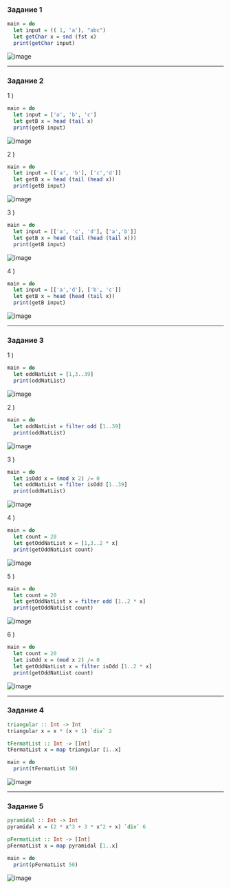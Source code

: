 ### Задание 1  
```haskell
main = do
  let input = (( 1, 'a'), "abc")
  let getChar x = snd (fst x)
  print(getChar input)
```
![image](https://github.com/myashaa/flp/assets/79213041/ab1eea53-7a43-4152-81fa-217dccd6e96e)

---  
### Задание 2
1 )  
```haskell
main = do
  let input = ['a', 'b', 'c']
  let getB x = head (tail x)
  print(getB input)
```
![image](https://github.com/myashaa/flp/assets/79213041/a36e1876-8d2c-49f3-b466-d16f6b4f3c83)

2 )  
```haskell
main = do
  let input = [['a', 'b'], ['c','d']]
  let getB x = head (tail (head x))
  print(getB input)
```
![image](https://github.com/myashaa/flp/assets/79213041/9d90ad84-21a4-4fad-b697-f006628152b9)

3 )  
```haskell
main = do
  let input = [['a', 'c', 'd'], ['a','b']]
  let getB x = head (tail (head (tail x)))
  print(getB input)
```
![image](https://github.com/myashaa/flp/assets/79213041/d2adb00f-ae8b-47bb-bb22-2a43f58368ca)

4 )  
```haskell
main = do
  let input = [['a','d'], ['b', 'c']]
  let getB x = head (head (tail x))
  print(getB input)
```
![image](https://github.com/myashaa/flp/assets/79213041/ce6d4c47-68af-4e8d-aadc-dd932809b9fe)

--- 
### Задание 3
1 )  
```haskell
main = do
  let oddNatList = [1,3..39]
  print(oddNatList)
```
![image](https://github.com/myashaa/flp/assets/79213041/476b86d4-3c39-4a65-a0e3-adf94dc15969)

2 )  
```haskell
main = do
  let oddNatList = filter odd [1..39]
  print(oddNatList)
```
![image](https://github.com/myashaa/flp/assets/79213041/fb66f98d-644b-4a8a-b299-915934c9cf04)

3 )  
```haskell
main = do
  let isOdd x = (mod x 2) /= 0
  let oddNatList = filter isOdd [1..39]
  print(oddNatList)
```
![image](https://github.com/myashaa/flp/assets/79213041/a5a7190c-a293-4544-8226-978774054929)

4 )  
```haskell
main = do
  let count = 20
  let getOddNatList x = [1,3..2 * x]
  print(getOddNatList count)
```
![image](https://github.com/myashaa/flp/assets/79213041/dd8ecbd1-5e6b-4d77-a402-f3e99e3483b5)

5 )  
```haskell
main = do
  let count = 20
  let getOddNatList x = filter odd [1..2 * x]
  print(getOddNatList count)
```
![image](https://github.com/myashaa/flp/assets/79213041/8d6058f1-9baf-450f-a88c-c3ebfdc25bb5)

6 )  
```haskell
main = do
  let count = 20
  let isOdd x = (mod x 2) /= 0
  let getOddNatList x = filter isOdd [1..2 * x]
  print(getOddNatList count)
```
![image](https://github.com/myashaa/flp/assets/79213041/09ef94a5-d443-4b9a-8098-e0dde70c35b9)

--- 
### Задание 4
```haskell
triangular :: Int -> Int
triangular x = x * (x + 1) `div` 2

tFermatList :: Int -> [Int]
tFermatList x = map triangular [1..x]

main = do
  print(tFermatList 50)
```
![image](https://github.com/myashaa/flp/assets/79213041/9de3ec2d-150b-4694-8301-b6050a4397ca)

---
### Задание 5
```haskell
pyramidal :: Int -> Int
pyramidal x = (2 * x^3 + 3 * x^2 + x) `div` 6

pFermatList :: Int -> [Int]
pFermatList x = map pyramidal [1..x]

main = do
  print(pFermatList 50)
```
![image](https://github.com/myashaa/flp/assets/79213041/9f35ee48-9fb8-4b7d-84c9-fac41a10c282)

